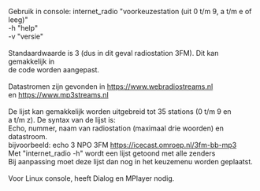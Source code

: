 Gebruik in console: internet_radio "voorkeuzestation (uit 0 t/m 9, a t/m e of leeg)"\
-h "help"\
-v "versie"\
\
Standaardwaarde is 3 (dus in dit geval radiostation 3FM). Dit kan gemakkelijk in\
de code worden aangepast.\
\
Datastromen zijn gevonden in  https://www.webradiostreams.nl \
en https://www.mp3streams.nl \
\
De lijst kan gemakkelijk worden uitgebreid tot 35 stations (0 t/m 9 en\
a t/m z). De syntax van de lijst is:\
Echo, nummer, naam van radiostation (maximaal drie woorden) en datastroom.\
bijvoorbeeld: echo 3 NPO 3FM         https://icecast.omroep.nl/3fm-bb-mp3 \
Met "internet_radio -h" wordt een lijst getoond met alle zenders\
Bij aanpassing moet deze lijst dan nog in het keuzemenu worden geplaatst.\
\
Voor Linux console, heeft Dialog en MPlayer nodig.
